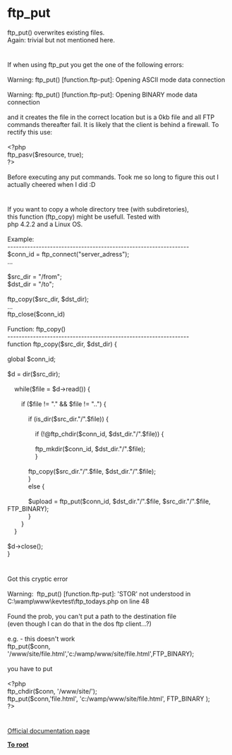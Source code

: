 # ftp_put




<div class="phpcode"><span class="html">
ftp_put() overwrites existing files. <br>Again: trivial but not mentioned here.</span>
</div>
  

#


<div class="phpcode"><span class="html">
If when using ftp_put you get the one of the following errors:<br><br>Warning: ftp_put() [function.ftp-put]: Opening ASCII mode data connection<br><br>Warning: ftp_put() [function.ftp-put]: Opening BINARY mode data connection<br><br>and it creates the file in the correct location but is a 0kb file and all FTP commands thereafter fail. It is likely that the client is behind a firewall. To rectify this use:<br><br><span class="default">&lt;?php<br>ftp_pasv</span><span class="keyword">(</span><span class="default">$resource</span><span class="keyword">, </span><span class="default">true</span><span class="keyword">);<br></span><span class="default">?&gt;<br></span><br>Before executing any put commands. Took me so long to figure this out I actually cheered when I did :D</span>
</div>
  

#


<div class="phpcode"><span class="html">
If you want to copy a whole directory tree (with subdiretories), <br>this function (ftp_copy) might be usefull. Tested with <br>php 4.2.2 and a Linux OS. <br><br>Example:<br>----------------------------------------------------------------<br>$conn_id = ftp_connect(&quot;server_adress&quot;); <br>...<br><br>$src_dir = &quot;/from&quot;;<br>$dst_dir = &quot;/to&quot;;<br><br>ftp_copy($src_dir, $dst_dir);<br>...<br>ftp_close($conn_id)<br><br>Function: ftp_copy()<br>----------------------------------------------------------------<br>function ftp_copy($src_dir, $dst_dir) {<br><br>global $conn_id;<br><br>$d = dir($src_dir);<br><br>&#xA0; &#xA0; while($file = $d-&gt;read()) {<br><br>&#xA0; &#xA0; &#xA0; &#xA0; if ($file != &quot;.&quot; &amp;&amp; $file != &quot;..&quot;) {<br><br>&#xA0; &#xA0; &#xA0; &#xA0; &#xA0; &#xA0; if (is_dir($src_dir.&quot;/&quot;.$file)) {<br><br>&#xA0; &#xA0; &#xA0; &#xA0; &#xA0; &#xA0; &#xA0; &#xA0; if (!@ftp_chdir($conn_id, $dst_dir.&quot;/&quot;.$file)) {<br><br>&#xA0; &#xA0; &#xA0; &#xA0; &#xA0; &#xA0; &#xA0; &#xA0; ftp_mkdir($conn_id, $dst_dir.&quot;/&quot;.$file);<br>&#xA0; &#xA0; &#xA0; &#xA0; &#xA0; &#xA0; &#xA0; &#xA0; }<br><br>&#xA0; &#xA0; &#xA0; &#xA0; &#xA0; &#xA0; ftp_copy($src_dir.&quot;/&quot;.$file, $dst_dir.&quot;/&quot;.$file);<br>&#xA0; &#xA0; &#xA0; &#xA0; &#xA0; &#xA0; }<br>&#xA0; &#xA0; &#xA0; &#xA0; &#xA0; &#xA0; else {<br><br>&#xA0; &#xA0; &#xA0; &#xA0; &#xA0; &#xA0; $upload = ftp_put($conn_id, $dst_dir.&quot;/&quot;.$file, $src_dir.&quot;/&quot;.$file, FTP_BINARY);<br>&#xA0; &#xA0; &#xA0; &#xA0; &#xA0; &#xA0; }<br>&#xA0; &#xA0; &#xA0; &#xA0; }<br>&#xA0; &#xA0; }<br><br>$d-&gt;close();<br>}</span>
</div>
  

#


<div class="phpcode"><span class="html">
Got this cryptic error
<br>
<br>Warning:&#xA0; ftp_put() [function.ftp-put]: &apos;STOR&apos; not understood in 
<br>C:\wamp\www\kevtest\ftp_todays.php on line 48
<br>
<br>Found the prob, you can&apos;t put a path to the destination file
<br>(even though I can do that in the dos ftp client...?)
<br>
<br>e.g. - this doesn&apos;t work
<br>ftp_put($conn, &apos;/www/site/file.html&apos;,&apos;c:/wamp/www/site/file.html&apos;,FTP_BINARY);
<br>
<br>you have to put
<br>
<br><span class="default">&lt;?php
<br>ftp_chdir</span><span class="keyword">(</span><span class="default">$conn</span><span class="keyword">, </span><span class="string">&apos;/www/site/&apos;</span><span class="keyword">);
<br></span><span class="default">ftp_put</span><span class="keyword">(</span><span class="default">$conn</span><span class="keyword">,</span><span class="string">&apos;file.html&apos;</span><span class="keyword">, </span><span class="string">&apos;c:/wamp/www/site/file.html&apos;</span><span class="keyword">, </span><span class="default">FTP_BINARY </span><span class="keyword">);
<br></span><span class="default">?&gt;</span>
</span>
</div>
  

#

[Official documentation page](https://www.php.net/manual/en/function.ftp-put.php)

**[To root](/README.md)**